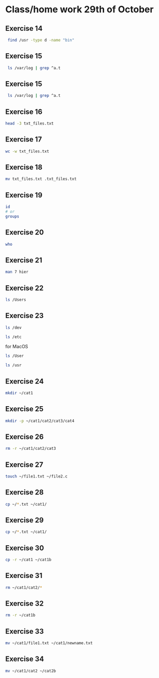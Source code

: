# Class/home work 29th of October

## Exercise 14

``` bash
 find /usr -type d -name "bin"
```

## Exercise 15

``` bash
 ls /var/log | grep ^a.t
```

## Exercise 15

``` bash
 ls /var/log | grep ^a.t
```

## Exercise 16

```bash
head -3 txt_files.txt
```

## Exercise 17

```bash
wc -w txt_files.txt
```

## Exercise 18

```bash
mv txt_files.txt .txt_files.txt
```

## Exercise 19

```bash
id
# or
groups
```

## Exercise 20

```bash
who
```
## Exercise 21

```bash
man 7 hier
```
## Exercise 22

```bash
ls /Users
```
## Exercise 23

```bash
ls /dev
```
```bash
ls /etc
```
for MacOS
```bash
ls /User
```
```bash
ls /usr
```

## Exercise 24

```bash
mkdir ~/cat1
```

## Exercise 25

```bash
mkdir -p ~/cat1/cat2/cat3/cat4
```

## Exercise 26

```bash
rm -r ~/cat1/cat2/cat3
```

## Exercise 27

```bash
touch ~/file1.txt ~/file2.c
```

## Exercise 28

```bash
cp ~/*.txt ~/cat1/
```

## Exercise 29

```bash
cp ~/*.txt ~/cat1/
```

## Exercise 30

```bash
cp -r ~/cat1 ~/cat1b
```
## Exercise 31

```bash
rm ~/cat1/cat2/*
```

## Exercise 32

```bash
rm -r ~/cat1b
```

## Exercise 33

```bash
mv ~/cat1/file1.txt ~/cat1/newname.txt
```

## Exercise 34

```bash
mv ~/cat1/cat2 ~/cat2b
```

